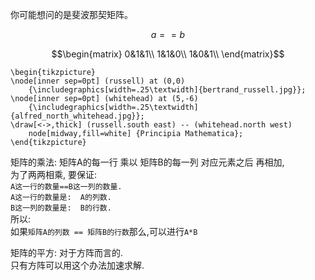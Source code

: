 你可能想问的是斐波那契矩阵。




$$ a == b $$

$$\begin{matrix}
0&1&1\\
1&1&0\\
1&0&1\\
\end{matrix}$$






```{latex}
\begin{tikzpicture}
\node[inner sep=0pt] (russell) at (0,0)
    {\includegraphics[width=.25\textwidth]{bertrand_russell.jpg}};
\node[inner sep=0pt] (whitehead) at (5,-6)
    {\includegraphics[width=.25\textwidth]{alfred_north_whitehead.jpg}};
\draw[<->,thick] (russell.south east) -- (whitehead.north west)
    node[midway,fill=white] {Principia Mathematica};
\end{tikzpicture}
```



矩阵的乘法:
矩阵A的每一行 乘以  矩阵B的每一列 对应元素之后 再相加,  
 为了两两相乘, 要保证:  
 `A这一行的数量==B这一列的数量.`  
`A这一行的数量是:  A的列数.`    
`B这一列的数量是:  B的行数.`   
所以:    
如果`矩阵A的列数 == 矩阵B的行数`那么,可以进行`A*B`  


矩阵的平方: 对于方阵而言的.  
只有方阵可以用这个办法加速求解.      



